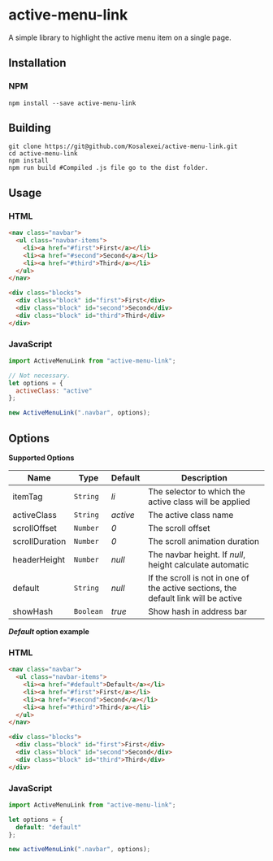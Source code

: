 # active-menu-link

A simple library to highlight the active menu item on a single page.

## Installation

### NPM

```shell
npm install --save active-menu-link
```

## Building

```shell
git clone https://git@github.com/Kosalexei/active-menu-link.git
cd active-menu-link
npm install
npm run build #Compiled .js file go to the dist folder.
```

## Usage

### HTML

```html
<nav class="navbar">
  <ul class="navbar-items">
    <li><a href="#first">First</a></li>
    <li><a href="#second">Second</a></li>
    <li><a href="#third">Third</a></li>
  </ul>
</nav>

<div class="blocks">
  <div class="block" id="first">First</div>
  <div class="block" id="second">Second</div>
  <div class="block" id="third">Third</div>
</div>
```

### JavaScript

```js
import ActiveMenuLink from "active-menu-link";

// Not necessary.
let options = {
  activeClass: "active"
};

new ActiveMenuLink(".navbar", options);
```

## Options

**Supported Options**

| Name             |Type       | Default    | Description |
| ---------------- |-----------| ---------- | ----------- |
| itemTag          | `String`  | *li*       | The selector to which the active class will be applied |
| activeClass      | `String`  | *active*   | The active class name |
| scrollOffset     | `Number`  | *0*        | The scroll offset |
| scrollDuration   | `Number`  | *0*        | The scroll animation duration |
| headerHeight     | `Number`  | *null*     | The navbar height. If *null*, height calculate automatic |
| default          | `String`  | *null*     | If the scroll is not in one of the active sections, the default link will be active |
| showHash         | `Boolean` | *true*     | Show hash in address bar |

***Default* option example**

### HTML

```html
<nav class="navbar">
  <ul class="navbar-items">
    <li><a href="#default">Default</a></li>
    <li><a href="#first">First</a></li>
    <li><a href="#second">Second</a></li>
    <li><a href="#third">Third</a></li>
  </ul>
</nav>

<div class="blocks">
  <div class="block" id="first">First</div>
  <div class="block" id="second">Second</div>
  <div class="block" id="third">Third</div>
</div>
```

### JavaScript

```js
import ActiveMenuLink from "active-menu-link";

let options = {
  default: "default"
};

new activeMenuLink(".navbar", options);
```
